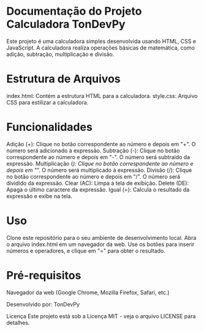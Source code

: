 # Documentação do Projeto Calculadora TonDevPy

Este projeto é uma calculadora simples desenvolvida usando HTML, CSS e JavaScript. A calculadora realiza operações básicas de matemática, como adição, subtração, multiplicação e divisão.

# Estrutura de Arquivos
index.html: Contém a estrutura HTML para a calculadora.
style.css: Arquivo CSS para estilizar a calculadora.

# Funcionalidades

Adição (+): Clique no botão correspondente ao número e depois em "+". O número será adicionado à expressão.
Subtração (-): Clique no botão correspondente ao número e depois em "-". O número será subtraído da expressão.
Multiplicação (*): Clique no botão correspondente ao número e depois em "*". O número será multiplicado à expressão.
Divisão (/): Clique no botão correspondente ao número e depois em "/". O número será dividido da expressão.
Clear (AC): Limpa a tela de exibição.
Delete (DE): Apaga o último caractere da expressão.
Igual (=): Calcula o resultado da expressão e exibe na tela.

# Uso

Clone este repositório para o seu ambiente de desenvolvimento local.
Abra o arquivo index.html em um navegador da web.
Use os botões para inserir números e operadores, e clique em "=" para obter o resultado.

# Pré-requisitos

Navegador da web (Google Chrome, Mozilla Firefox, Safari, etc.)

Desenvolvido por: TonDevPy

Licença
Este projeto está sob a Licença MIT - veja o arquivo LICENSE para detalhes.
